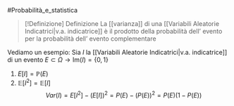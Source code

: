 #Probabilità_e_statistica 
>[!Definizione]  Definizione
>La [[varianza]] di una [[Variabili Aleatorie Indicatrici|v.a. indicatrice]] è il prodotto della probabilità dell’ evento per la probabilità dell’ evento complementare

Vediamo un esempio:
Sia $I$ la [[Variabili Aleatorie Indicatrici|v.a. indicatrice]] di un evento $E\subset \Omega\to \mathrm{Im}(I)=\{0,1\}$
1. $E[I]=\mathbb{P}(E)$
2. $\mathbb{E}[I^2]=\mathbb{E}[I]$
$$Var(I) = E[I^2] - (E[I])^2 = P(E) - (P(E))^2 = P(E) (1 - P(E))$$